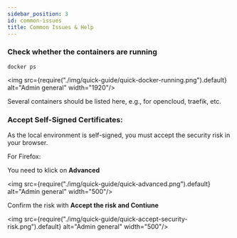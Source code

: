```yaml
---
sidebar_position: 3
id: common-issues
title: Common Issues & Help
---
```


### Check whether the containers are running

```Shell
docker ps
```

<img src={require("./img/quick-guide/quick-docker-running.png").default} alt="Admin general" width="1920"/>

Several containers should be listed here, e.g., for opencloud, traefik, etc.


### Accept Self-Signed Certificates:

As the local environment is self-signed, you must accept the security risk in your browser.

For Firefox:

You need to klick on **Advanced**

<img src={require("./img/quick-guide/quick-advanced.png").default} alt="Admin general" width="500"/>

Confirm the risk with **Accept the risk and Contiune**

<img src={require("./img/quick-guide/quick-accept-security-risk.png").default} alt="Admin general" width="500"/>

